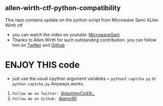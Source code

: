 ## allen-wirth-ctf-python-compatibility
This repo contains update on the python script from Microwave Sam/ ALlen Wirth ctf

* you can watch the video on youtube: [MicrowaveSam](https://www.youtube.com/watch?v=c92Cnb9_RSc&t=628s)
* Thanks to Allen Wirth for such outstanding contribution. you can follow him on
[Twitter](https://twitter.com/Allan_Wirth) and 
[Github](https://github.com/allanlw)

# ENJOY THIS code

* just use the usual cpython argument variables ~ ``python3 captcha.py`` or ``python captcha.py`` 
Anyways works.

1. ``Follow me on Twitter: ``[@dummyCod3r_](https://twitter.com/hakAfrique)
2. ``Follow me on Github: ``[@amo95](https://github.com/Amo95)
